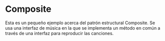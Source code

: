 # Composite

Esta es un pequeño ejemplo acerca del patrón estructural Composite. Se usa una interfaz de música en la que se implementa un método en común a través de una interfaz para reproducir las canciones.
